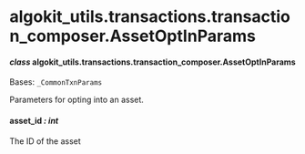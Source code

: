 # algokit_utils.transactions.transaction_composer.AssetOptInParams

#### *class* algokit_utils.transactions.transaction_composer.AssetOptInParams

Bases: `_CommonTxnParams`

Parameters for opting into an asset.

#### asset_id *: int*

The ID of the asset
